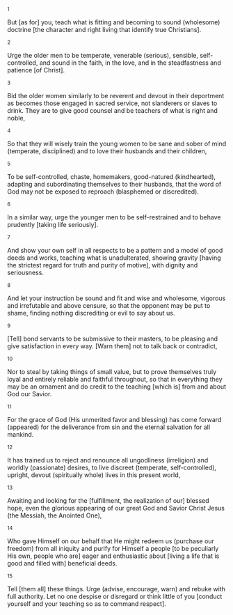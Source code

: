 <sup>1</sup> 

But [as for] you, teach what is fitting and becoming to sound (wholesome) doctrine [the character and right living that identify true Christians]. 

<sup>2</sup> 

Urge the older men to be temperate, venerable (serious), sensible, self-controlled, and sound in the faith, in the love, and in the steadfastness and patience [of Christ]. 

<sup>3</sup> 

Bid the older women similarly to be reverent and devout in their deportment as becomes those engaged in sacred service, not slanderers or slaves to drink. They are to give good counsel and be teachers of what is right and noble, 

<sup>4</sup> 

So that they will wisely train the young women to be sane and sober of mind (temperate, disciplined) and to love their husbands and their children, 

<sup>5</sup> 

To be self-controlled, chaste, homemakers, good-natured (kindhearted), adapting and subordinating themselves to their husbands, that the word of God may not be exposed to reproach (blasphemed or discredited). 

<sup>6</sup> 

In a similar way, urge the younger men to be self-restrained and to behave prudently [taking life seriously]. 

<sup>7</sup> 

And show your own self in all respects to be a pattern and a model of good deeds and works, teaching what is unadulterated, showing gravity [having the strictest regard for truth and purity of motive], with dignity and seriousness. 

<sup>8</sup> 

And let your instruction be sound and fit and wise and wholesome, vigorous and irrefutable and above censure, so that the opponent may be put to shame, finding nothing discrediting or evil to say about us. 

<sup>9</sup> 

[Tell] bond servants to be submissive to their masters, to be pleasing and give satisfaction in every way. [Warn them] not to talk back or contradict, 

<sup>10</sup> 

Nor to steal by taking things of small value, but to prove themselves truly loyal and entirely reliable and faithful throughout, so that in everything they may be an ornament and do credit to the teaching [which is] from and about God our Savior. 

<sup>11</sup> 

For the grace of God (His unmerited favor and blessing) has come forward (appeared) for the deliverance from sin and the eternal salvation for all mankind. 

<sup>12</sup> 

It has trained us to reject and renounce all ungodliness (irreligion) and worldly (passionate) desires, to live discreet (temperate, self-controlled), upright, devout (spiritually whole) lives in this present world, 

<sup>13</sup> 

Awaiting and looking for the [fulfillment, the realization of our] blessed hope, even the glorious appearing of our great God and Savior Christ Jesus (the Messiah, the Anointed One), 

<sup>14</sup> 

Who gave Himself on our behalf that He might redeem us (purchase our freedom) from all iniquity and purify for Himself a people [to be peculiarly His own, people who are] eager and enthusiastic about [living a life that is good and filled with] beneficial deeds. 

<sup>15</sup> 

Tell [them all] these things. Urge (advise, encourage, warn) and rebuke with full authority. Let no one despise or disregard or think little of you [conduct yourself and your teaching so as to command respect].